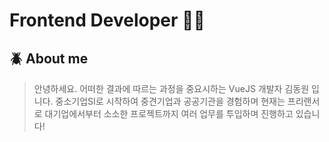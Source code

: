  # Frontend Developer 🤟🏻

## :beetle: About me  <br />
> 안녕하세요. 어떠한 결과에 따르는 과정을 중요시하는 VueJS 개발자 김동원 입니다.
> 중소기업SI로 시작하여 중견기업과 공공기관을 경험하며 현재는 프리랜서로 대기업에서부터 소소한 프로젝트까지 여러 업무를 투입하며 진행하고 있습니다!
